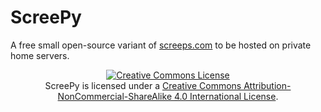 # ScreePy
A free small open-source variant of [screeps.com](http://screeps.com) to be hosted on private home servers.

<div style="text-align: center; margin: auto; padding: auto">
<a rel="license" href="http://creativecommons.org/licenses/by-nc-sa/4.0/"><img alt="Creative Commons License" style="border-width:0" src="https://i.creativecommons.org/l/by-nc-sa/4.0/88x31.png" /></a><br />
<span xmlns:dct="http://purl.org/dc/terms/" property="dct:title">ScreePy</span> is licensed under a <a rel="license" href="http://creativecommons.org/licenses/by-nc-sa/4.0/">Creative Commons Attribution-NonCommercial-ShareAlike 4.0 International License</a>.
</div>
